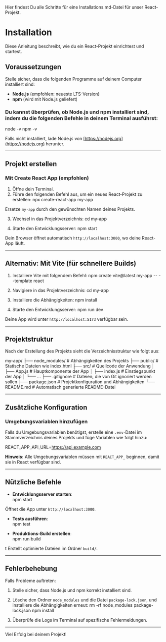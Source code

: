 Hier findest Du alle Schritte für eine Installations.md-Datei für unser React-Projekt. 

# Installation

Diese Anleitung beschreibt, wie du ein React-Projekt einrichtest und startest.

## Voraussetzungen

Stelle sicher, dass die folgenden Programme auf deinem Computer installiert sind:
- **Node.js** (empfohlen: neueste LTS-Version)
- **npm** (wird mit Node.js geliefert)

### Du kannst überprüfen, ob Node.js und npm installiert sind, indem du die folgenden Befehle in deinem Terminal ausführst:
node -v
npm -v


Falls nicht installiert, lade Node.js von [https://nodejs.org](https://nodejs.org) herunter.

---

## Projekt erstellen

### Mit Create React App (empfohlen)
1. Öffne dein Terminal.
2. Führe den folgenden Befehl aus, um ein neues React-Projekt zu erstellen:
npx create-react-app my-app


Ersetze `my-app` durch den gewünschten Namen deines Projekts.

3. Wechsel in das Projektverzeichnis:
cd my-app

4. Starte den Entwicklungsserver:
npm start


Dein Browser öffnet automatisch `http://localhost:3000`, wo deine React-App läuft.

---

## Alternativ: Mit Vite (für schnellere Builds)

1. Installiere Vite mit folgendem Befehl:
npm create vite@latest my-app -- --template react


2. Navigiere in das Projektverzeichnis:
cd my-app


3. Installiere die Abhängigkeiten:
npm install


4. Starte den Entwicklungsserver:
npm run dev


Deine App wird unter `http://localhost:5173` verfügbar sein.

---

## Projektstruktur

Nach der Erstellung des Projekts sieht die Verzeichnisstruktur wie folgt aus:

my-app/
├── node_modules/ # Abhängigkeiten des Projekts
├── public/ # Statische Dateien wie index.html
├── src/ # Quellcode der Anwendung
│ ├── App.js # Hauptkomponente der App
│ ├── index.js # Einstiegspunkt der App
│ └── ...
├── .gitignore # Dateien, die von Git ignoriert werden sollen
├── package.json # Projektkonfiguration und Abhängigkeiten
└── README.md # Automatisch generierte README-Datei



---

## Zusätzliche Konfiguration

### Umgebungsvariablen hinzufügen

Falls du Umgebungsvariablen benötigst, erstelle eine `.env`-Datei im Stammverzeichnis deines Projekts und füge Variablen wie folgt hinzu:

REACT_APP_API_URL=https://api.example.com



**Hinweis:** Alle Umgebungsvariablen müssen mit `REACT_APP_` beginnen, damit sie in React verfügbar sind.

---

## Nützliche Befehle

- **Entwicklungsserver starten**:  
npm start


Öffnet die App unter `http://localhost:3000`.

- **Tests ausführen**:  
npm test



- **Produktions-Build erstellen**:  
npm run build

t
Erstellt optimierte Dateien im Ordner `build/`.

---

## Fehlerbehebung

Falls Probleme auftreten:
1. Stelle sicher, dass Node.js und npm korrekt installiert sind.
2. Lösche den Ordner `node_modules` und die Datei `package-lock.json`, und installiere die Abhängigkeiten erneut:
rm -rf node_modules package-lock.json
npm install



3. Überprüfe die Logs im Terminal auf spezifische Fehlermeldungen.

---

Viel Erfolg bei deinem Projekt!